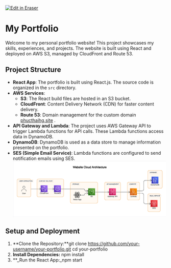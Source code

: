 <p><a target="_blank" href="https://app.eraser.io/workspace/jo5AabYwugeAJSGEg2Xr" id="edit-in-eraser-github-link"><img alt="Edit in Eraser" src="https://firebasestorage.googleapis.com/v0/b/second-petal-295822.appspot.com/o/images%2Fgithub%2FOpen%20in%20Eraser.svg?alt=media&amp;token=968381c8-a7e7-472a-8ed6-4a6626da5501"></a></p>

# My Portfolio
Welcome to my personal portfolio website! This project showcases my skills, experiences, and projects. The website is built using React and deployed on AWS S3, managed by CloudFront and Route 53.

## Project Structure
- **React App**: The portfolio is built using React.js. The source code is organized in the `src`  directory.
- **AWS Services**:
    - **S3**: The React build files are hosted in an S3 bucket.
    - **CloudFront**: Content Delivery Network (CDN) for faster content delivery.
    - **Route 53**: Domain management for the custom domain [﻿phucthaihg.site](https://phucthaihg.site/) .
- **API Gateway and Lambda**: The project uses AWS Gateway API to trigger Lambda functions for API calls. These Lambda functions access data in DynamoDB.
- **DynamoDB**: DynamoDB is used as a data store to manage information presented on the portfolio.
- **SES (Simple Email Service)**: Lambda functions are configured to send notification emails using SES.
![Website Cloud Architecture](/.eraser/jo5AabYwugeAJSGEg2Xr___ZyuCQ5RWGzOcvH70Y8Aipy4YHP62___---figure---_aRDz-81V2e9u98rO7geu---figure---CAaStYMHxUIvTF2s2SywKw.png "Website Cloud Architecture")

## Setup and Deployment
1. **Clone the Repository:**git clone https://github.com/your-username/your-portfolio.git
cd your-portfolio
2. **Install Dependencies:** npm install
3. **_Run the React App:_npm start



<!--- Eraser file: https://app.eraser.io/workspace/jo5AabYwugeAJSGEg2Xr --->